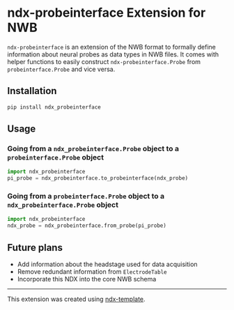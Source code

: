 # ndx-probeinterface Extension for NWB

`ndx-probeinterface` is an extension of the NWB format to formally define information about neural probes as data types in NWB files. It comes with helper functions to easily construct `ndx-probeinterface.Probe` from `probeinterface.Probe` and vice versa.

## Installation
```python
pip install ndx_probeinterface
```

## Usage

### Going from a `ndx_probeinterface.Probe` object to a `probeinterface.Probe` object 
```python
import ndx_probeinterface
pi_probe = ndx_probeinterface.to_probeinterface(ndx_probe)
```

### Going from a `probeinterface.Probe` object to a `ndx_probeinterface.Probe` object 
```python
import ndx_probeinterface
ndx_probe = ndx_probeinterface.from_probe(pi_probe)
```

## Future plans
- Add information about the headstage used for data acquisition
- Remove redundant information from `ElectrodeTable`
- Incorporate this NDX into the core NWB schema

---
This extension was created using [ndx-template](https://github.com/nwb-extensions/ndx-template).

